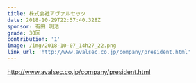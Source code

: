 ```yaml
---
title: 株式会社アヴァルセック
date: 2018-10-29T22:57:40.328Z
sponsor: 有田 明浩
grade: 30回
contribution: '1'
image: /img/2018-10-07_14h27_22.png
link_url: 'http://www.avalsec.co.jp/company/president.html'
---
```

http://www.avalsec.co.jp/company/president.html

